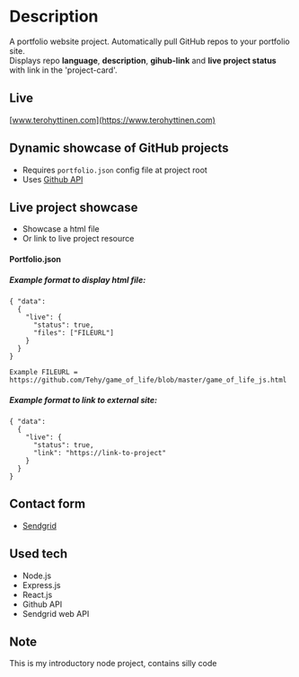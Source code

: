 # Description

A portfolio website project. Automatically pull GitHub repos to your portfolio site.  
Displays repo **language**, **description**, **gihub-link** and **live project status** with link in the 'project-card'.

## Live

[www.terohyttinen.com](https://www.terohyttinen.com)

## Dynamic showcase of GitHub projects

- Requires `portfolio.json` config file at project root
- Uses [Github API](https://developer.github.com/v3/)

## Live project showcase

- Showcase a html file
- Or link to live project resource

#### Portfolio.json

##### Example format to display html file:

```
{ "data":
  {
    "live": {
      "status": true,
      "files": ["FILEURL"]
    }
  }
}
```

`Example FILEURL = https://github.com/Tehy/game_of_life/blob/master/game_of_life_js.html`

##### Example format to link to external site:

```
{ "data":
  {
    "live": {
      "status": true,
      "link": "https://link-to-project"
    }
  }
}
```

## Contact form

- [Sendgrid](https://sendgrid.com/)

## Used tech

- Node.js
- Express.js
- React.js
- Github API
- Sendgrid web API

## Note

This is my introductory node project, contains silly code
